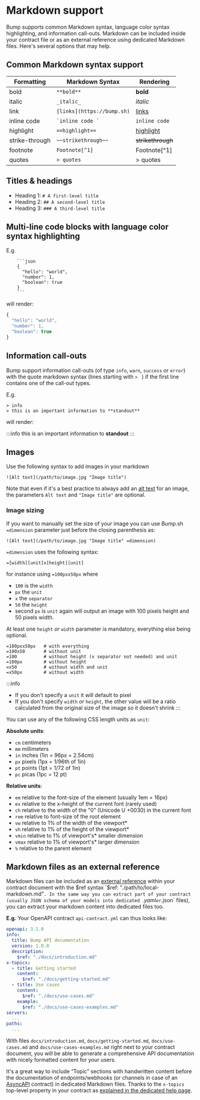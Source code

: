 # Markdown support

Bump supports common Markdown syntax, language color syntax highlighting, and information call-outs. Markdown can be included inside your contract file or as an external reference using dedicated Markdown files. Here's several options that may help.

## Common Markdown syntax support

|Formatting|Markdown Syntax|Rendering|
|---|---|---|
|bold|`**bold**`|**bold**|
|italic|`_italic_`|_italic_|
|link|`[links](https://bump.sh)`|[links](https://bump.sh/)|
|inline code|`̀ inline code ̀`|`inline code`|
|highlight|`==highlight==`|[highlight](https://bump.sh/)|
|strike-through|`~~strikethrough~~`|~~strikethrough~~|
|footnote|`Footnote[^1]`|Footnote[^1]|
|quotes|`> quotes`| > quotes |

## Titles & headings

- Heading 1: `# A first-level title`
- Heading 2: `## A second-level title`
- Heading 3: `### A third-level title`

## Multi-line code blocks with language color syntax highlighting

E.g.

```undefined
    ```json
    {
      "hello": "world",
      "number": 1,
      "boolean": true
    }
    ```
```

will render:

```javascript
{
  "hello": "world",
  "number": 1,
  "boolean": true
}
```

## Information call-outs

Bump support information call-outs (of type `info`, `warn`, `success` or `error`) with the quote markdown syntax (lines starting with `> ` ) if the first line contains one of the call-out types.

E.g.

```undefined
> info
> this is an important information to **standout**
```

will render:

:::info
this is an important information to **standout**
:::

## Images

Use the following syntax to add images in your markdown
```
![Alt text](/path/to/image.jpg "Image title")
```

Note that even if it's a best practice to always add an [alt text](https://en.wikipedia.org/wiki/Alt_attribute#Usage) for an image, the parameters `Alt text` and `"Image title"` are optional.

### Image sizing

If you want to manually set the size of your image you can use Bump.sh `=dimension` parameter just before the closing parenthesis as:
```
![Alt text](/path/to/image.jpg "Image title" =dimension)
```

`=dimension` uses the following syntax:
```
=[width][unit]x[height][unit]
```

for instance using `=100pxx50px` where 
- `100` is the `width`
- `px` the `unit`
- `x` the `separator`
- `50` the `height`
- second `px` is `unit` again
will output an image with 100 pixels height and 50 pixels width.

At least one `height` *or* `width` parameter is mandatory, everything else being optional.

```
=100pxx50px   # with everything
=100x50       # without unit
=100          # without height (x separator not needed) and unit
=100px        # without height
=x50          # without width and unit
=x50px        # without width
```

:::info
- If you don't specify a `unit` it will default to pixel
- If you don't specify `width` *or* `height`, the other value will be a ratio calculated from the original size of the image so it doesn't shrink
:::

You can use any of the following CSS length units as `unit`:

**Absolute units**:
- `cm` centimeters
- `mm` millimeters
- `in` inches (1in = 96px = 2.54cm)
- `px` pixels (1px = 1/96th of 1in)
- `pt` points (1pt = 1/72 of 1in)
- `pc` picas (1pc = 12 pt)

**Relative units**:
- `em` relative to the font-size of the element (usually 1em = 16px)
- `ex` relative to the x-height of the current font (rarely used)  
- `ch` relative to the width of the "0" (Unicode U +0030) in the current font
- `rem` relative to font-size of the root element   
- `vw` relative to 1% of the width of the viewport*  
- `vh` relative to 1% of the height of the viewport*   
- `vmin` relative to 1% of viewport's* smaller dimension   
- `vmax` relative to 1% of viewport's* larger dimension  
- `%` relative to the parent element

## Markdown files as an external reference

Markdown files can be included as an [external reference](references.md) within your contract document with the $ref syntax `$ref: "./path/to/local-markdown.md"`. In the same way you can extract part of your contract (usually JSON schema of your models into dedicated `*.yaml` or `*.json` files), you can extract your markdown content into dedicated files too.

**E.g.** Your OpenAPI contract `api-contract.yml` can thus looks like:

```yaml
openapi: 3.1.0
info:
  title: Bump API documentation
  version: 1.0.0
  description:
    $ref: "./docs/introduction.md"
x-topics:
  - title: Getting started
    content:
      $ref: "./docs/getting-started.md"
  - title: Use cases
    content:
      $ref: "./docs/use-cases.md"
    example:
      $ref: "./docs/use-cases-examples.md"
servers:
  ...
paths:
  ...
```

With files `docs/introduction.md`, `docs/getting-started.md`, `docs/use-cases.md` and `docs/use-cases-examples.md` right next to your contract document, you will be able to generate a comprehensive API documentation with nicely formatted content for your users.

It's a great way to include “Topic” sections with handwritten content before the documentation of endpoints/webhooks (or channels in case of an [AsyncAPI](https://www.asyncapi.com/) contract) in dedicated Markdown files. Thanks to the `x-topics` top-level property in your contract as [explained in the dedicated help page](doc-topics.md).
